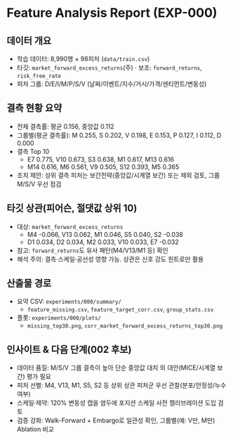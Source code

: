 # Feature Analysis Report (EXP-000)

## 데이터 개요
- 학습 데이터: 8,990행 × 98피처 (`data/train.csv`)
- 타깃: `market_forward_excess_returns`(주) · 보조: `forward_returns`, `risk_free_rate`
- 피처 그룹: D/E/I/M/P/S/V (날짜/이벤트/지수/거시/가격/센티먼트/변동성)

## 결측 현황 요약
- 전체 결측률: 평균 0.156, 중앙값 0.112
- 그룹별(평균 결측률): M 0.255, S 0.202, V 0.198, E 0.153, P 0.127, I 0.112, D 0.000
- 결측 Top 10
  - E7 0.775, V10 0.673, S3 0.638, M1 0.617, M13 0.616
  - M14 0.616, M6 0.561, V9 0.505, S12 0.393, M5 0.365
- 조치 제안: 상위 결측 피처는 보간전략(중앙값/시계열 보간) 또는 제외 검토, 그룹 M/S/V 우선 점검

## 타깃 상관(피어슨, 절댓값 상위 10)
- 대상: `market_forward_excess_returns`
  - M4 -0.066, V13 0.062, M1 0.046, S5 0.040, S2 -0.038
  - D1 0.034, D2 0.034, M2 0.033, V10 0.033, E7 -0.032
- 참고: `forward_returns`도 유사 패턴(M4/V13/M1 등) 확인
- 해석 주의: 결측·스케일·공선성 영향 가능. 상관은 신호 강도 힌트로만 활용

## 산출물 경로
- 요약 CSV: `experiments/000/summary/`
  - `feature_missing.csv`, `feature_target_corr.csv`, `group_stats.csv`
- 플롯: `experiments/000/plots/`
  - `missing_top30.png`, `corr_market_forward_excess_returns_top30.png`

## 인사이트 & 다음 단계(002 후보)
- 데이터 품질: M/S/V 그룹 결측이 높아 단순 중앙값 대치 외 대안(MICE/시계열 보간) 평가 필요
- 피처 선별: M4, V13, M1, S5, S2 등 상위 상관 피처군 우선 관찰(분포/안정성/누수 여부)
- 스케일·제약: 120% 변동성 캡을 염두에 포지션 스케일 사전 캘리브레이션 도입 검토
- 검증 강화: Walk-Forward + Embargo로 일관성 확인, 그룹별(예: V만, M만) Ablation 비교
